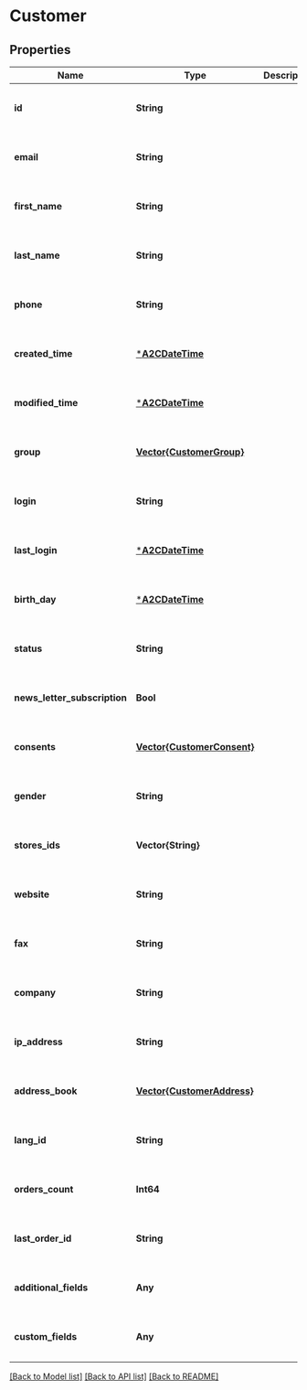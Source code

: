 # Customer


## Properties
Name | Type | Description | Notes
------------ | ------------- | ------------- | -------------
**id** | **String** |  | [optional] [default to nothing]
**email** | **String** |  | [optional] [default to nothing]
**first_name** | **String** |  | [optional] [default to nothing]
**last_name** | **String** |  | [optional] [default to nothing]
**phone** | **String** |  | [optional] [default to nothing]
**created_time** | [***A2CDateTime**](A2CDateTime.md) |  | [optional] [default to nothing]
**modified_time** | [***A2CDateTime**](A2CDateTime.md) |  | [optional] [default to nothing]
**group** | [**Vector{CustomerGroup}**](CustomerGroup.md) |  | [optional] [default to nothing]
**login** | **String** |  | [optional] [default to nothing]
**last_login** | [***A2CDateTime**](A2CDateTime.md) |  | [optional] [default to nothing]
**birth_day** | [***A2CDateTime**](A2CDateTime.md) |  | [optional] [default to nothing]
**status** | **String** |  | [optional] [default to nothing]
**news_letter_subscription** | **Bool** |  | [optional] [default to nothing]
**consents** | [**Vector{CustomerConsent}**](CustomerConsent.md) |  | [optional] [default to nothing]
**gender** | **String** |  | [optional] [default to nothing]
**stores_ids** | **Vector{String}** |  | [optional] [default to nothing]
**website** | **String** |  | [optional] [default to nothing]
**fax** | **String** |  | [optional] [default to nothing]
**company** | **String** |  | [optional] [default to nothing]
**ip_address** | **String** |  | [optional] [default to nothing]
**address_book** | [**Vector{CustomerAddress}**](CustomerAddress.md) |  | [optional] [default to nothing]
**lang_id** | **String** |  | [optional] [default to nothing]
**orders_count** | **Int64** |  | [optional] [default to nothing]
**last_order_id** | **String** |  | [optional] [default to nothing]
**additional_fields** | **Any** |  | [optional] [default to nothing]
**custom_fields** | **Any** |  | [optional] [default to nothing]


[[Back to Model list]](../README.md#models) [[Back to API list]](../README.md#api-endpoints) [[Back to README]](../README.md)


